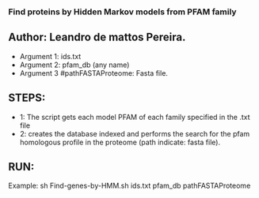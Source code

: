 ### Find proteins by Hidden Markov models from PFAM family
## Author: Leandro de mattos Pereira.
- Argument 1: ids.txt
- Argument 2: pfam_db (any name)
- Argument 3  #pathFASTAProteome: Fasta file.

## STEPS:
- 1: The script gets each model PFAM of each family specified in the .txt file
- 2: creates the database indexed and performs the search for the pfam homologous profile in the proteome (path indicate: fasta file).
## RUN:

Example: 
sh Find-genes-by-HMM.sh ids.txt pfam_db pathFASTAProteome

